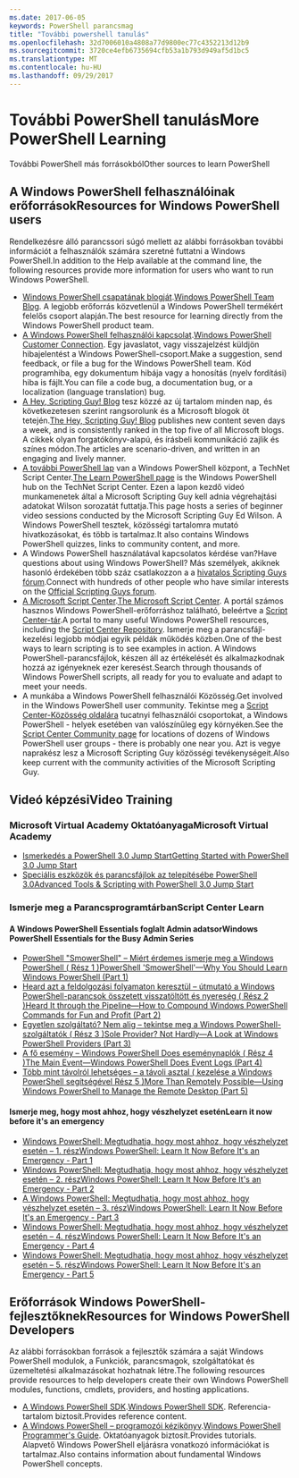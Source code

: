 ```yaml
---
ms.date: 2017-06-05
keywords: PowerShell parancsmag
title: "További powershell tanulás"
ms.openlocfilehash: 32d7006010a4808a77d9800ec77c4352213d12b9
ms.sourcegitcommit: 3720ce4efb6735694cfb53a1b793d949af5d1bc5
ms.translationtype: MT
ms.contentlocale: hu-HU
ms.lasthandoff: 09/29/2017
---
```

# <a name="more-powershell-learning"></a><span data-ttu-id="103b3-103">További PowerShell tanulás</span><span class="sxs-lookup"><span data-stu-id="103b3-103">More PowerShell Learning</span></span>

<span data-ttu-id="103b3-104">További PowerShell más forrásokból</span><span class="sxs-lookup"><span data-stu-id="103b3-104">Other sources to learn PowerShell</span></span>  

## <a name="resources-for-windows-powershell-users"></a><span data-ttu-id="103b3-105">A Windows PowerShell felhasználóinak erőforrások</span><span class="sxs-lookup"><span data-stu-id="103b3-105">Resources for Windows PowerShell users</span></span>

<span data-ttu-id="103b3-106">Rendelkezésre álló parancssori súgó mellett az alábbi forrásokban további információt a felhasználók számára szeretné futtatni a Windows PowerShell.</span><span class="sxs-lookup"><span data-stu-id="103b3-106">In addition to the Help available at the command line, the following resources provide more information for users who want to run Windows PowerShell.</span></span>

- <span data-ttu-id="103b3-107">[Windows PowerShell csapatának blogját](http://blogs.msdn.com/b/powershell/).</span><span class="sxs-lookup"><span data-stu-id="103b3-107">[Windows PowerShell Team Blog](http://blogs.msdn.com/b/powershell/).</span></span> <span data-ttu-id="103b3-108">A legjobb erőforrás közvetlenül a Windows PowerShell termékért felelős csoport alapján.</span><span class="sxs-lookup"><span data-stu-id="103b3-108">The best resource for learning directly from the Windows PowerShell product team.</span></span>
- <span data-ttu-id="103b3-109">[A Windows PowerShell felhasználói kapcsolat](http://Connect.Microsoft.com/PowerShell).</span><span class="sxs-lookup"><span data-stu-id="103b3-109">[Windows PowerShell Customer Connection](http://Connect.Microsoft.com/PowerShell).</span></span> <span data-ttu-id="103b3-110">Egy javaslatot, vagy visszajelzést küldjön hibajelentést a Windows PowerShell-csoport.</span><span class="sxs-lookup"><span data-stu-id="103b3-110">Make a suggestion, send feedback, or file a bug for the Windows PowerShell team.</span></span> <span data-ttu-id="103b3-111">Kód programhiba, egy dokumentum hibája vagy a honosítás (nyelv fordítási) hiba is fájlt.</span><span class="sxs-lookup"><span data-stu-id="103b3-111">You can file a code bug, a documentation bug, or a localization (language translation) bug.</span></span>
- <span data-ttu-id="103b3-112">[A Hey, Scripting Guy! Blog](https://blogs.technet.microsoft.com/heyscriptingguy/) tesz közzé az új tartalom minden nap, és következetesen szerint rangsorolunk és a Microsoft blogok öt tetején.</span><span class="sxs-lookup"><span data-stu-id="103b3-112">[The Hey, Scripting Guy! Blog](https://blogs.technet.microsoft.com/heyscriptingguy/) publishes new content seven days a week, and is consistently ranked in the top five of all Microsoft blogs.</span></span> <span data-ttu-id="103b3-113">A cikkek olyan forgatókönyv-alapú, és írásbeli kommunikáció zajlik és színes módon.</span><span class="sxs-lookup"><span data-stu-id="103b3-113">The articles are scenario-driven, and written in an engaging and lively manner.</span></span>
- <span data-ttu-id="103b3-114">[A további PowerShell lap](https://blogs.technet.microsoft.com/heyscriptingguy/2015/01/04/weekend-scripter-the-best-ways-to-learn-powershell/) van a Windows PowerShell központ, a TechNet Script Center.</span><span class="sxs-lookup"><span data-stu-id="103b3-114">[The Learn PowerShell page](https://blogs.technet.microsoft.com/heyscriptingguy/2015/01/04/weekend-scripter-the-best-ways-to-learn-powershell/) is the Windows PowerShell hub on the TechNet Script Center.</span></span> <span data-ttu-id="103b3-115">Ezen a lapon kezdő videó munkamenetek által a Microsoft Scripting Guy kell adnia végrehajtási adatokat Wilson sorozatát futtatja.</span><span class="sxs-lookup"><span data-stu-id="103b3-115">This page hosts a series of beginner video sessions conducted by the Microsoft Scripting Guy Ed Wilson.</span></span> <span data-ttu-id="103b3-116">A Windows PowerShell tesztek, közösségi tartalomra mutató hivatkozásokat, és több is tartalmaz.</span><span class="sxs-lookup"><span data-stu-id="103b3-116">It also contains Windows PowerShell quizzes, links to community content, and more.</span></span>
- <span data-ttu-id="103b3-117">A Windows PowerShell használatával kapcsolatos kérdése van?</span><span class="sxs-lookup"><span data-stu-id="103b3-117">Have questions about using Windows PowerShell?</span></span> <span data-ttu-id="103b3-118">Más személyek, akiknek hasonló érdekében több száz csatlakozzon a a [hivatalos Scripting Guys fórum](http://social.technet.microsoft.com/forums/itcg/threads/).</span><span class="sxs-lookup"><span data-stu-id="103b3-118">Connect with hundreds of other people who have similar interests on the [Official Scripting Guys forum](http://social.technet.microsoft.com/forums/itcg/threads/).</span></span>
- <span data-ttu-id="103b3-119">[A Microsoft Script Center](https://technet.microsoft.com/scriptcenter).</span><span class="sxs-lookup"><span data-stu-id="103b3-119">[The Microsoft Script Center](https://technet.microsoft.com/scriptcenter).</span></span> <span data-ttu-id="103b3-120">A portál számos hasznos Windows PowerShell-erőforráshoz található, beleértve a [Script Center-tár](http://gallery.technet.microsoft.com/scriptcenter/).</span><span class="sxs-lookup"><span data-stu-id="103b3-120">A portal to many useful Windows PowerShell resources, including the [Script Center Repository](http://gallery.technet.microsoft.com/scriptcenter/).</span></span> <span data-ttu-id="103b3-121">Ismerje meg a parancsfájl-kezelési legjobb módjai egyik példák működés közben.</span><span class="sxs-lookup"><span data-stu-id="103b3-121">One of the best ways to learn scripting is to see examples in action.</span></span> <span data-ttu-id="103b3-122">A Windows PowerShell-parancsfájlok, készen áll az értékelését és alkalmazkodnak hozzá az igényeknek ezer keresést.</span><span class="sxs-lookup"><span data-stu-id="103b3-122">Search through thousands of Windows PowerShell scripts, all ready for you to evaluate and adapt to meet your needs.</span></span>
- <span data-ttu-id="103b3-123">A munkába a Windows PowerShell felhasználói Közösség.</span><span class="sxs-lookup"><span data-stu-id="103b3-123">Get involved in the Windows PowerShell user community.</span></span> <span data-ttu-id="103b3-124">Tekintse meg a [Script Center-Közösség oldalára](https://technet.microsoft.com/scriptcenter/hh182567.aspx) tucatnyi felhasználói csoportokat, a Windows PowerShell - helyek esetében van valószínűleg egy környéken.</span><span class="sxs-lookup"><span data-stu-id="103b3-124">See the [Script Center Community page](https://technet.microsoft.com/scriptcenter/hh182567.aspx) for locations of dozens of Windows PowerShell user groups - there is probably one near you.</span></span> <span data-ttu-id="103b3-125">Azt is vegye naprakész lesz a Microsoft Scripting Guy közösségi tevékenységeit.</span><span class="sxs-lookup"><span data-stu-id="103b3-125">Also keep current with the community activities of the Microsoft Scripting Guy.</span></span>

## <a name="video-training"></a><span data-ttu-id="103b3-126">Videó képzési</span><span class="sxs-lookup"><span data-stu-id="103b3-126">Video Training</span></span>

### <a name="microsoft-virtual-academy"></a><span data-ttu-id="103b3-127">Microsoft Virtual Academy Oktatóanyaga</span><span class="sxs-lookup"><span data-stu-id="103b3-127">Microsoft Virtual Academy</span></span>
- [<span data-ttu-id="103b3-128">Ismerkedés a PowerShell 3.0 Jump Start</span><span class="sxs-lookup"><span data-stu-id="103b3-128">Getting Started with PowerShell 3.0 Jump Start</span></span>](https://mva.microsoft.com/en-US/training-courses/getting-started-with-powershell-30-jump-start-8276)
- [<span data-ttu-id="103b3-129">Speciális eszközök és parancsfájlok az telepítésébe PowerShell 3.0</span><span class="sxs-lookup"><span data-stu-id="103b3-129">Advanced Tools & Scripting with PowerShell 3.0 Jump Start</span></span>](https://mva.microsoft.com/en-US/training-courses/advanced-tools-scripting-with-powershell-30-jump-start-8231)

### <a name="script-center-learn"></a><span data-ttu-id="103b3-130">Ismerje meg a Parancsprogramtárban</span><span class="sxs-lookup"><span data-stu-id="103b3-130">Script Center Learn</span></span>
#### <a name="windows-powershell-essentials-for-the-busy-admin-series"></a><span data-ttu-id="103b3-131">A Windows PowerShell Essentials foglalt Admin adatsor</span><span class="sxs-lookup"><span data-stu-id="103b3-131">Windows PowerShell Essentials for the Busy Admin Series</span></span>
- [<span data-ttu-id="103b3-132">PowerShell "SmowerShell" – Miért érdemes ismerje meg a Windows PowerShell &#40; Rész 1 &#41;</span><span class="sxs-lookup"><span data-stu-id="103b3-132">PowerShell 'SmowerShell'—Why You Should Learn Windows PowerShell &#40;Part 1&#41;</span></span>](http://dlbmodigital.microsoft.com/webcasts/wmv/23976_Dnl_L.wmv)
- [<span data-ttu-id="103b3-133">Heard azt a feldolgozási folyamaton keresztül – útmutató a Windows PowerShell-parancsok összetett visszatöltött és nyereség &#40; Rész 2 &#41;</span><span class="sxs-lookup"><span data-stu-id="103b3-133">Heard It through the Pipeline—How to Compound Windows PowerShell Commands for Fun and Profit &#40;Part 2&#41;</span></span>](http://dlbmodigital.microsoft.com/webcasts/wmv/23977_Dnl_L.wmv)
- [<span data-ttu-id="103b3-134">Egyetlen szolgáltató? Nem alig – tekintse meg a Windows PowerShell-szolgáltatók &#40; Rész 3 &#41;</span><span class="sxs-lookup"><span data-stu-id="103b3-134">Sole Provider? Not Hardly—A Look at Windows PowerShell Providers &#40;Part 3&#41;</span></span>](http://dlbmodigital.microsoft.com/webcasts/wmv/23978_Dnl_L.wmv)
- [<span data-ttu-id="103b3-135">A fő esemény – Windows PowerShell Does eseménynaplók &#40; Rész 4 &#41;</span><span class="sxs-lookup"><span data-stu-id="103b3-135">The Main Event—Windows PowerShell Does Event Logs &#40;Part 4&#41;</span></span>](http://dlbmodigital.microsoft.com/webcasts/wmv/23979_Dnl_L.wmv)
- [<span data-ttu-id="103b3-136">Több mint távolról lehetséges – a távoli asztal &#40; kezelése a Windows PowerShell segítségével Rész 5 &#41;</span><span class="sxs-lookup"><span data-stu-id="103b3-136">More Than Remotely Possible—Using Windows PowerShell to Manage the Remote Desktop &#40;Part 5&#41;</span></span>](http://dlbmodigital.microsoft.com/webcasts/wmv/23980_Dnl_L.wmv)

#### <a name="learn-it-now-before-its-an-emergency"></a><span data-ttu-id="103b3-137">Ismerje meg, hogy most ahhoz, hogy vészhelyzet esetén</span><span class="sxs-lookup"><span data-stu-id="103b3-137">Learn it now before it's an emergency</span></span>
- [<span data-ttu-id="103b3-138">Windows PowerShell: Megtudhatja, hogy most ahhoz, hogy vészhelyzet esetén – 1. rész</span><span class="sxs-lookup"><span data-stu-id="103b3-138">Windows PowerShell: Learn It Now Before It's an Emergency - Part 1</span></span>](http://dlbmodigital.microsoft.com/webcasts/wmv/1032481530_Dnl_L.wmv)
- [<span data-ttu-id="103b3-139">Windows PowerShell: Megtudhatja, hogy most ahhoz, hogy vészhelyzet esetén – 2. rész</span><span class="sxs-lookup"><span data-stu-id="103b3-139">Windows PowerShell: Learn It Now Before It's an Emergency - Part 2</span></span>](http://dlbmodigital.microsoft.com/webcasts/wmv/1032481542_Dnl_L.wmv)
- [<span data-ttu-id="103b3-140">A Windows PowerShell: Megtudhatja, hogy most ahhoz, hogy vészhelyzet esetén – 3. rész</span><span class="sxs-lookup"><span data-stu-id="103b3-140">Windows PowerShell: Learn It Now Before It's an Emergency - Part 3</span></span>](http://dlbmodigital.microsoft.com/webcasts/wmv/1032481548_Dnl_L.wmv)
- [<span data-ttu-id="103b3-141">Windows PowerShell: Megtudhatja, hogy most ahhoz, hogy vészhelyzet esetén – 4. rész</span><span class="sxs-lookup"><span data-stu-id="103b3-141">Windows PowerShell: Learn It Now Before It's an Emergency - Part 4</span></span>](http://dlbmodigital.microsoft.com/webcasts/wmv/1032481552_Dnl_L.wmv)
- [<span data-ttu-id="103b3-142">Windows PowerShell: Megtudhatja, hogy most ahhoz, hogy vészhelyzet esetén – 5. rész</span><span class="sxs-lookup"><span data-stu-id="103b3-142">Windows PowerShell: Learn It Now Before It's an Emergency - Part 5</span></span>](http://dlbmodigital.microsoft.com/webcasts/wmv/1032481554_Dnl_L.wmv)

## <a name="resources-for-windows-powershell-developers"></a><span data-ttu-id="103b3-143">Erőforrások Windows PowerShell-fejlesztőknek</span><span class="sxs-lookup"><span data-stu-id="103b3-143">Resources for Windows PowerShell Developers</span></span>

<span data-ttu-id="103b3-144">Az alábbi forrásokban források a fejlesztők számára a saját Windows PowerShell modulok, a Funkciók, parancsmagok, szolgáltatókat és üzemeltetési alkalmazásokat hozhatnak létre.</span><span class="sxs-lookup"><span data-stu-id="103b3-144">The following resources provide resources to help developers create their own Windows PowerShell modules, functions, cmdlets, providers, and hosting applications.</span></span>

- <span data-ttu-id="103b3-145">[A Windows PowerShell SDK](http://go.microsoft.com/fwlink/p/?LinkID=89595).</span><span class="sxs-lookup"><span data-stu-id="103b3-145">[Windows PowerShell SDK](http://go.microsoft.com/fwlink/p/?LinkID=89595).</span></span> <span data-ttu-id="103b3-146">Referencia-tartalom biztosít.</span><span class="sxs-lookup"><span data-stu-id="103b3-146">Provides reference content.</span></span>
- <span data-ttu-id="103b3-147">[A Windows PowerShell – programozói kézikönyv](http://go.microsoft.com/fwlink/p/?LinkID=89596).</span><span class="sxs-lookup"><span data-stu-id="103b3-147">[Windows PowerShell Programmer's Guide](http://go.microsoft.com/fwlink/p/?LinkID=89596).</span></span> <span data-ttu-id="103b3-148">Oktatóanyagok biztosít.</span><span class="sxs-lookup"><span data-stu-id="103b3-148">Provides tutorials.</span></span> <span data-ttu-id="103b3-149">Alapvető Windows PowerShell eljárásra vonatkozó információkat is tartalmaz.</span><span class="sxs-lookup"><span data-stu-id="103b3-149">Also contains information about fundamental Windows PowerShell concepts.</span></span>

